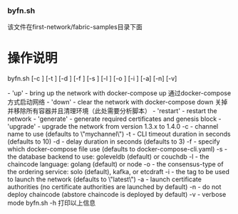 ### byfn.sh

该文件在first-network/fabric-samples目录下面



# 操作说明

byfn.sh <mode> [-c <channel name>] [-t <timeout>] [-d <delay>] [-f <docker-compose-file>] [-s <dbtype>] [-l <language>] [-o <consensus-type>] [-i <imagetag>] [-a] [-n] [-v] 

<mode> 
    - 'up' - bring up the network with docker-compose up 通过docker-compose方式启动网络
    - 'down' - clear the network with docker-compose down   关掉并移除所有容器并且清理环境（此处需要分析脚本）
    - 'restart' - restart the network
    - 'generate' - generate required certificates and genesis block
    - 'upgrade'  - upgrade the network from version 1.3.x to 1.4.0
  -c <channel name> - channel name to use (defaults to \"mychannel\")
  -t <timeout> - CLI timeout duration in seconds (defaults to 10)
  -d <delay> - delay duration in seconds (defaults to 3)
  -f <docker-compose-file> - specify which docker-compose file use (defaults to docker-compose-cli.yaml)
  -s <dbtype> - the database backend to use: goleveldb (default) or couchdb
  -l <language> - the chaincode language: golang (default) or node
  -o <consensus-type> - the consensus-type of the ordering service: solo (default), kafka, or etcdraft
  -i <imagetag> - the tag to be used to launch the network (defaults to \"latest\")
  -a - launch certificate authorities (no certificate authorities are launched by default)
  -n - do not deploy chaincode (abstore chaincode is deployed by default)
  -v - verbose mode
byfn.sh -h 打印以上信息
